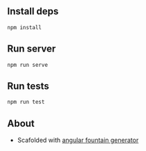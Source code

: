 ## Install deps

```
npm install
```

## Run server

```
npm run serve
```


## Run tests

```
npm run test
```

## About

- Scafolded with [angular fountain generator](https://github.com/FountainJS/generator-fountain-webapp)
